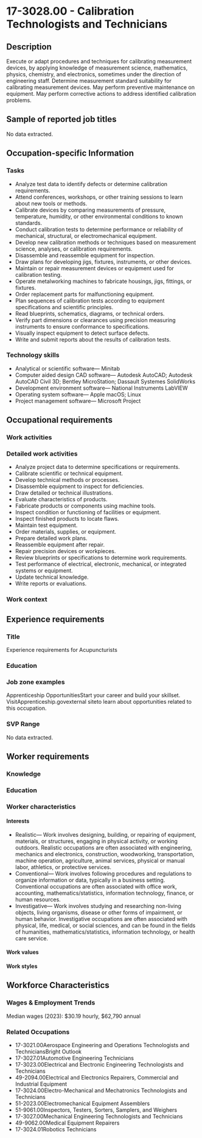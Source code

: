 # 17-3028.00 - Calibration Technologists and Technicians

## Description
Execute or adapt procedures and techniques for calibrating measurement devices, by applying knowledge of measurement science, mathematics, physics, chemistry, and electronics, sometimes under the direction of engineering staff. Determine measurement standard suitability for calibrating measurement devices. May perform preventive maintenance on equipment. May perform corrective actions to address identified calibration problems.

## Sample of reported job titles
No data extracted.

## Occupation-specific Information
### Tasks
- Analyze test data to identify defects or determine calibration requirements.
- Attend conferences, workshops, or other training sessions to learn about new tools or methods.
- Calibrate devices by comparing measurements of pressure, temperature, humidity, or other environmental conditions to known standards.
- Conduct calibration tests to determine performance or reliability of mechanical, structural, or electromechanical equipment.
- Develop new calibration methods or techniques based on measurement science, analyses, or calibration requirements.
- Disassemble and reassemble equipment for inspection.
- Draw plans for developing jigs, fixtures, instruments, or other devices.
- Maintain or repair measurement devices or equipment used for calibration testing.
- Operate metalworking machines to fabricate housings, jigs, fittings, or fixtures.
- Order replacement parts for malfunctioning equipment.
- Plan sequences of calibration tests according to equipment specifications and scientific principles.
- Read blueprints, schematics, diagrams, or technical orders.
- Verify part dimensions or clearances using precision measuring instruments to ensure conformance to specifications.
- Visually inspect equipment to detect surface defects.
- Write and submit reports about the results of calibration tests.

### Technology skills
- Analytical or scientific software— Minitab
- Computer aided design CAD software— Autodesk AutoCAD; Autodesk AutoCAD Civil 3D; Bentley MicroStation; Dassault Systemes SolidWorks
- Development environment software— National Instruments LabVIEW
- Operating system software— Apple macOS; Linux
- Project management software— Microsoft Project

## Occupational requirements
### Work activities


### Detailed work activities
- Analyze project data to determine specifications or requirements.
- Calibrate scientific or technical equipment.
- Develop technical methods or processes.
- Disassemble equipment to inspect for deficiencies.
- Draw detailed or technical illustrations.
- Evaluate characteristics of products.
- Fabricate products or components using machine tools.
- Inspect condition or functioning of facilities or equipment.
- Inspect finished products to locate flaws.
- Maintain test equipment.
- Order materials, supplies, or equipment.
- Prepare detailed work plans.
- Reassemble equipment after repair.
- Repair precision devices or workpieces.
- Review blueprints or specifications to determine work requirements.
- Test performance of electrical, electronic, mechanical, or integrated systems or equipment.
- Update technical knowledge.
- Write reports or evaluations.

### Work context


## Experience requirements
### Title
Experience requirements for Acupuncturists

### Education


### Job zone examples
Apprenticeship OpportunitiesStart your career and build your skillset. VisitApprenticeship.govexternal siteto learn about opportunities related to this occupation.

### SVP Range
No data extracted.

## Worker requirements
### Knowledge


### Education


### Worker characteristics
#### Interests
- Realistic— Work involves designing, building, or repairing of equipment, materials, or structures, engaging in physical activity, or working outdoors. Realistic occupations are often associated with engineering, mechanics and electronics, construction, woodworking, transportation, machine operation, agriculture, animal services, physical or manual labor, athletics, or protective services.
- Conventional— Work involves following procedures and regulations to organize information or data, typically in a business setting. Conventional occupations are often associated with office work, accounting, mathematics/statistics, information technology, finance, or human resources.
- Investigative— Work involves studying and researching non-living objects, living organisms, disease or other forms of impairment, or human behavior. Investigative occupations are often associated with physical, life, medical, or social sciences, and can be found in the fields of humanities, mathematics/statistics, information technology, or health care service.

#### Work values


#### Work styles


## Workforce Characteristics
### Wages & Employment Trends
Median wages (2023): $30.19 hourly, $62,790 annual

### Related Occupations
- 17-3021.00Aerospace Engineering and Operations Technologists and TechniciansBright Outlook
- 17-3027.01Automotive Engineering Technicians
- 17-3023.00Electrical and Electronic Engineering Technologists and Technicians
- 49-2094.00Electrical and Electronics Repairers, Commercial and Industrial Equipment
- 17-3024.00Electro-Mechanical and Mechatronics Technologists and Technicians
- 51-2023.00Electromechanical Equipment Assemblers
- 51-9061.00Inspectors, Testers, Sorters, Samplers, and Weighers
- 17-3027.00Mechanical Engineering Technologists and Technicians
- 49-9062.00Medical Equipment Repairers
- 17-3024.01Robotics Technicians